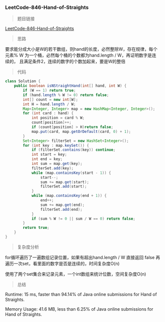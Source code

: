 ### LeetCode-846-Hand-of-Straights

> 题目链接

[LeetCode-846-Hand-of-Straights](https://leetcode.com/problems/hand-of-straights/)

> 思路

要求能分成大小是W的若干数组，则hand的长度，必然整除W，存在规律，每个元素% W 为一个桶，必然每个桶的个数都为hand.length / W，再证明数字是连续的，
且满足条件2，连续的数字的个数加起来，要是W的整倍

> 代码

```java
class Solution {
    public boolean isNStraightHand(int[] hand, int W) {
        if (W == 1) return true;
		if (hand.length % W != 0) return false;
		int[] count = new int[W];
		int H = hand.length / W;
		Map<Integer, Integer> map = new HashMap<Integer, Integer>();
		for (int card : hand) {
			int position = card % W;
			count[position]++;
			if (count[position] > H)return false;
			map.put(card, map.getOrDefault(card, 0) + 1);
		}
		Set<Integer> filterSet = new HashSet<Integer>();
		for (int key : map.keySet()) {
			if (filterSet.contains(key)) continue;
			int start = key;
			int end = key;
			int sum = map.get(key);
			filterSet.add(key);
			while (map.containsKey(start - 1)) {
				start--;
				sum += map.get(start);
				filterSet.add(start);
			}
			while (map.containsKey(end + 1)) {
				end++;
				sum += map.get(end);
				filterSet.add(end);
			}
			if (sum % W != 0 || sum / W == 0) return false;
		}
		return true;
    }
}
```

> 复杂度分析

for循环遍历了一遍数组记录位置，如果有超出hand.length / W 直接返回 false 再遍历一次set，看里面的数字是否是连续的，时间复杂度O(n)

使用了两个set集合来记录元素，一个int数组来统计位数，空间复杂度O(n)

> 总结

Runtime: 15 ms, faster than 94.14% of Java online submissions for Hand of Straights.

Memory Usage: 41.6 MB, less than 6.25% of Java online submissions for Hand of Straights.
